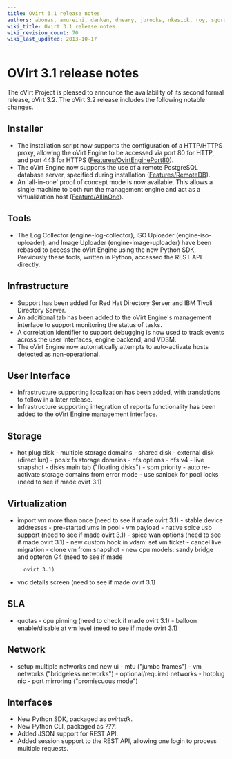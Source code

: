 ```yaml
---
title: OVirt 3.1 release notes
authors: abonas, amureini, danken, dneary, jbrooks, nkesick, roy, sgordon, val0x00ff
wiki_title: OVirt 3.1 release notes
wiki_revision_count: 70
wiki_last_updated: 2013-10-17
---
```


# OVirt 3.1 release notes

The oVirt Project is pleased to announce the availability of its second formal release, oVirt 3.2. The oVirt 3.2 release includes the following notable changes.

## Installer

*   The installation script now supports the configuration of a HTTP/HTTPS proxy, allowing the oVirt Engine to be accessed via port 80 for HTTP, and port 443 for HTTPS ([Features/OvirtEnginePort80](Features/OvirtEnginePort80)).
*   The oVirt Engine now supports the use of a remote PostgreSQL database server, specified during installation ([Features/RemoteDB](Features/RemoteDB)).
*   An 'all-in-one' proof of concept mode is now available. This allows a single machine to both run the management engine and act as a virtualization host ([Feature/AllInOne](Feature/AllInOne)).

## Tools

*   The Log Collector (engine-log-collector), ISO Uploader (engine-iso-uploader), and Image Uploader (engine-image-uploader) have been rebased to access the oVirt Engine using the new Python SDK. Previously these tools, written in Python, accessed the REST API directly.

## Infrastructure

*   Support has been added for Red Hat Directory Server and IBM Tivoli Directory Server.
*   An additional tab has been added to the oVirt Engine's management interface to support monitoring the status of tasks.
*   A correlation identifier to support debugging is now used to track events across the user interfaces, engine backend, and VDSM.
*   The oVirt Engine now automatically attempts to auto-activate hosts detected as non-operational.

## User Interface

*   Infrastructure supporting localization has been added, with translations to follow in a later release.
*   Infrastructure supporting integration of reports functionality has been added to the oVirt Engine management interface.

## Storage

* hot plug disk - multiple storage domains - shared disk - external disk (direct lun) - posix fs storage domains - nfs options - nfs v4 - live snapshot - disks main tab ("floating disks") - spm priority - auto re-activate storage domains from error mode - use sanlock for pool locks (need to see if made ovirt 3.1)

## Virtualization

* import vm more than once (need to see if made ovirt 3.1) - stable device addresses - pre-started vms in pool - vm payload - native spice usb support (need to see if made ovirt 3.1) - spice wan options (need to see if made ovirt 3.1) - new custom hook in vdsm: set vm ticket - cancel live migration - clone vm from snapshot - new cpu models: sandy bridge and opteron G4 (need to see if made

        ovirt 3.1)

* vnc details screen (need to see if made ovirt 3.1)

## SLA

* quotas - cpu pinning (need to check if made ovirt 3.1) - balloon enable/disable at vm level (need to see if made ovirt 3.1)

## Network

* setup multiple networks and new ui - mtu ("jumbo frames") - vm networks ("bridgeless networks") - optional/required networks - hotplug nic - port mirroring ("promiscuous mode")

## Interfaces

*   New Python SDK, packaged as *ovirtsdk*.
*   New Python CLI, packaged as *???*.
*   Added JSON support for REST API.
*   Added session support to the REST API, allowing one login to process multiple requests.
